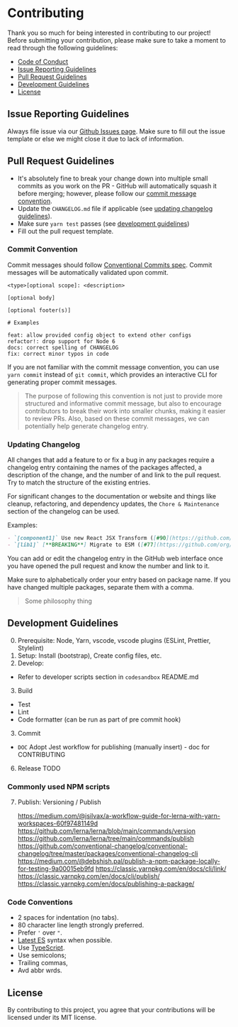 # Contributing

Thank you so much for being interested in contributing to our project! Before submitting your contribution, please make sure to take a moment to read through the following guidelines:

- [Code of Conduct](./.github/CODE_OF_CONDUCT.md)
- [Issue Reporting Guidelines](#issue-reporting-guidelines)
- [Pull Request Guidelines](#pull-request-guidelines)
- [Development Guidelines](#development-guidelines)
- [License](#license)

## Issue Reporting Guidelines

Always file issue via our [Github Issues page](https://github.com/akphi/config-tester/issues). Make sure to fill out the issue template or else we might close it due to lack of information.

## Pull Request Guidelines

- It's absolutely fine to break your change down into multiple small commits as you work on the PR - GitHub will automatically squash it before merging; however, please follow our [commit message convention](#commit-convention).
- Update the `CHANGELOG.md` file if applicable (see [updating changelog guidelines](#updating-changelog)).
- Make sure `yarn test` passes (see [development guidelines](#development-guidelines))
- Fill out the pull request template.

### Commit Convention

Commit messages should follow [Conventional Commits spec](https://www.conventionalcommits.org/en/v1.0.0/). Commit messages will be automatically validated upon commit.

```
<type>[optional scope]: <description>

[optional body]

[optional footer(s)]
```

```
# Examples

feat: allow provided config object to extend other configs
refactor!: drop support for Node 6
docs: correct spelling of CHANGELOG
fix: correct minor typos in code
```

If you are not familiar with the commit message convention, you can use `yarn commit` instead of `git commit`, which provides an interactive CLI for generating proper commit messages.

> The purpose of following this convention is not just to provide more structured and informative commit message, but also to encourage contributors to break their work into smaller chunks, making it easier to review PRs. Also, based on these commit messages, we can potentially help generate changelog entry.

### Updating Changelog

All changes that add a feature to or fix a bug in any packages require a changelog entry containing the names of the packages affected, a description of the change, and the number of and link to the pull request. Try to match the structure of the existing entries.

For significant changes to the documentation or website and things like cleanup, refactoring, and dependency updates, the `Chore & Maintenance` section of the changelog can be used.

Examples:

```md
- `[component1]` Use new React JSX Transform ([#90](https://github.com/org/repo/pull/90))
- `[lib1]` [**BREAKING**] Migrate to ESM ([#77](https://github.com/org/repo/pull/77))
```

You can add or edit the changelog entry in the GitHub web interface once you have opened the pull request and know the number and link to it.

Make sure to alphabetically order your entry based on package name. If you have changed multiple packages, separate them with a comma.

> Some philosophy thing

## Development Guidelines

0. Prerequisite: Node, Yarn, vscode, vscode plugins (ESLint, Prettier, Stylelint)
1. Setup: Install (bootstrap), Create config files, etc.
2. Develop:

- Refer to developer scripts section in `codesandbox` README.md

3. Build

- Test
- Lint
- Code formatter (can be run as part of pre commit hook)

3. Commit

- `DOC` Adopt Jest workflow for publishing (manually insert) - doc for CONTRIBUTING

6. Release
   TODO

### Commonly used NPM scripts

7. Publish: Versioning / Publish

   https://medium.com/@jsilvax/a-workflow-guide-for-lerna-with-yarn-workspaces-60f97481149d
   https://github.com/lerna/lerna/blob/main/commands/version
   https://github.com/lerna/lerna/tree/main/commands/publish
   https://github.com/conventional-changelog/conventional-changelog/tree/master/packages/conventional-changelog-cli
   https://medium.com/@debshish.pal/publish-a-npm-package-locally-for-testing-9a00015eb9fd
   https://classic.yarnpkg.com/en/docs/cli/link/
   https://classic.yarnpkg.com/en/docs/cli/publish/
   https://classic.yarnpkg.com/en/docs/publishing-a-package/

### Code Conventions

- 2 spaces for indentation (no tabs).
- 80 character line length strongly preferred.
- Prefer `'` over `"`.
- [Latest ES](https://github.com/tc39/proposals) syntax when possible.
- Use [TypeScript](https://www.typescriptlang.org/).
- Use semicolons;
- Trailing commas,
- Avd abbr wrds.

## License

By contributing to this project, you agree that your contributions will be licensed under its MIT license.
